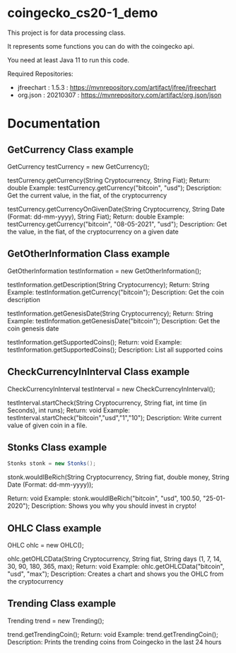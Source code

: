 # coingecko_cs20-1_demo
This project is for data processing class.

It represents some functions you can do with the coingecko api.

You need at least Java 11 to run this code.


Required Repositories:
- jfreechart : 1.5.3 : https://mvnrepository.com/artifact/jfree/jfreechart
- org.json : 20210307 : https://mvnrepository.com/artifact/org.json/json


# Documentation

## GetCurrency Class example

GetCurrency testCurrency = new GetCurrency();

testCurrency.getCurrency(String Cryptocurrency, String Fiat);
Return: double
Example: testCurrency.getCurrency("bitcoin", "usd");
Description: Get the current value, in the fiat, of the cryptocurrency

testCurrency.getCurrencyOnGivenDate(String Cryptocurrency, String Date (Format: dd-mm-yyyy), String Fiat);
Return: double
Example: testCurrency.getCurrency("bitcoin", "08-05-2021", "usd");
Description: Get the value, in the fiat, of the cryptocurrency on a given date

## GetOtherInformation Class example

GetOtherInformation testInformation = new GetOtherInformation();

testInformation.getDescription(String Cryptocurrency);
Return: String
Example: testInformation.getCurrency("bitcoin");
Description: Get the coin description

testInformation.getGenesisDate(String Cryptocurrency);
Return: String
Example: testInformation.getGenesisDate("bitcoin");
Description: Get the coin genesis date

testInformation.getSupportedCoins();
Return: void
Example: testInformation.getSupportedCoins();
Description: List all supported coins

## CheckCurrencyInInterval Class example

CheckCurrencyInInterval testInterval = new CheckCurrencyInInterval();

testInterval.startCheck(String Cryptocurrency, String fiat, int time (in Seconds), int runs);
Return: void
Example: testInterval.startCheck("bitcoin","usd","1","10");
Description: Write current value of given coin in a file.

## Stonks Class example
```java
Stonks stonk = new Stonks();
```
stonk.wouldIBeRich(String Cryptocurrency, String fiat, double money, String Date (Format: dd-mm-yyyy));

Return: void
Example: stonk.wouldIBeRich("bitcoin", "usd", 100.50, "25-01-2020");
Description: Shows you why you should invest in crypto!

## OHLC Class example

OHLC ohlc = new OHLC();

ohlc.getOHLCData(String Cryptocurrency, String fiat, String days (1, 7, 14, 30, 90, 180, 365, max);
Return: void
Example: ohlc.getOHLCData("bitcoin", "usd", "max");
Description: Creates a chart and shows you the OHLC from the cryptocurrency

## Trending Class example

Trending trend = new Trending();

trend.getTrendingCoin();
Return: void
Example: trend.getTrendingCoin();
Description: Prints the trending coins from Coingecko in the last 24 hours




